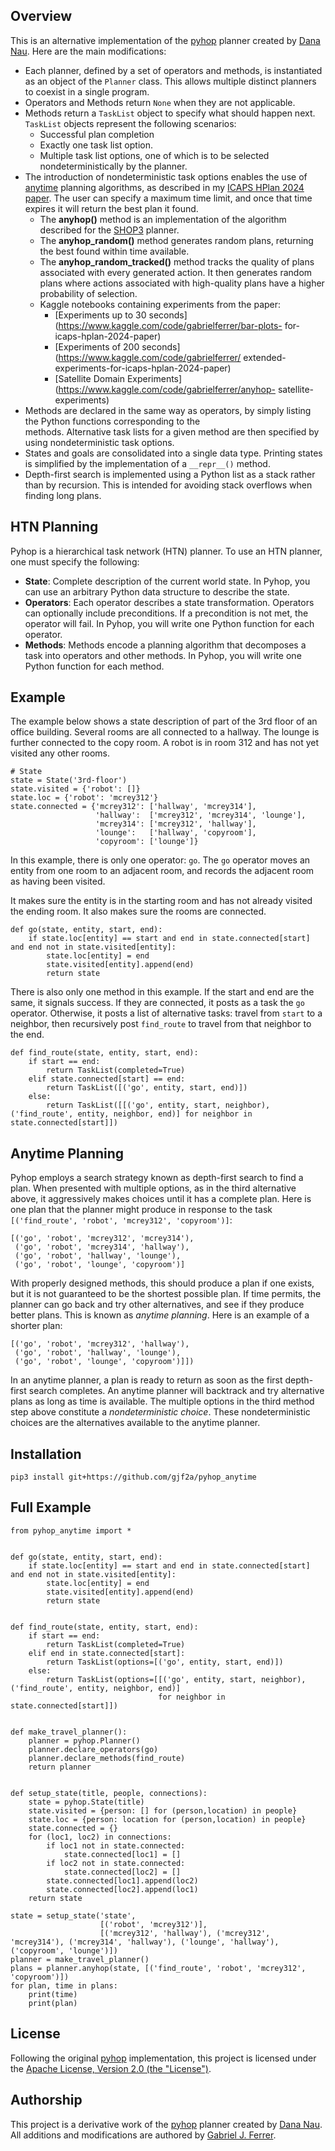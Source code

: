 ## Overview

This is an alternative implementation of the [pyhop](https://bitbucket.org/dananau/pyhop/src/master/)
planner created by [Dana Nau](http://www.cs.umd.edu/~nau/). Here are the main modifications:
* Each planner, defined by a set of operators and methods, is instantiated as 
  an object of the `Planner` class. This allows multiple distinct planners to 
  coexist in a single program.
* Operators and Methods return `None` when they are not applicable.
* Methods return a `TaskList` object to specify what should happen next. 
  `TaskList` objects represent the following scenarios:
  * Successful plan completion
  * Exactly one task list option.
  * Multiple task list options, one of which is to be selected nondeterministically
    by the planner.
* The introduction of nondeterministic task options enables the use of
  [anytime](https://en.wikipedia.org/wiki/Anytime_algorithm) planning 
  algorithms, as described in my 
  [ICAPS HPlan 2024 paper](https://icaps24.icaps-conference.org/program/workshops/hplan/HPlan2024_paper_5.pdf). 
  The user can specify a maximum time limit, and once that time expires it will return the best plan it found. 
  * The **anyhop()** method is an implementation of the algorithm described for the 
    [SHOP3](https://github.com/shop-planner/shop3) planner.
  * The **anyhop_random()** method generates random plans, returning the best found within time available.
  * The **anyhop_random_tracked()** method tracks the quality of plans associated with every generated action. It 
    then generates random plans where actions associated with high-quality plans have a higher probability of selection.
  * Kaggle notebooks containing experiments from the paper:
    * [Experiments up to 30 seconds](https://www.kaggle.com/code/gabrielferrer/bar-plots- for-icaps-hplan-2024-paper)
    * [Experiments of 200 seconds](https://www.kaggle.com/code/gabrielferrer/ extended-experiments-for-icaps-hplan-2024-paper)
    * [Satellite Domain Experiments](https://www.kaggle.com/code/gabrielferrer/anyhop- satellite-experiments)
* Methods are declared in the same way as operators, by simply listing the Python functions corresponding to the  
  methods. Alternative task lists for a given method are then specified by using nondeterministic task options.
* States and goals are consolidated into a single data type. Printing states
  is simplified by the implementation of a `__repr__()` method.  
* Depth-first search is implemented using a Python list as a stack rather 
  than by recursion. This is intended for avoiding stack overflows when 
  finding long plans.

## HTN Planning

Pyhop is a hierarchical task network (HTN) planner. To use an HTN planner, one must specify the following:

* **State**: Complete description of the current world state. In Pyhop, you can use an arbitrary Python data structure to describe the state.
* **Operators**: Each operator describes a state transformation. Operators can optionally include preconditions. If a precondition is not met, the operator will fail. In Pyhop, you will write one Python function for each operator.
* **Methods**: Methods encode a planning algorithm that decomposes a task into operators and other methods. In Pyhop, you will write one Python function for each method.

## Example

The example below shows a state description of part of the 3rd floor of an office building. 
Several rooms are all connected to a hallway. The lounge is further connected to the copy room.
A robot is in room 312 and has not yet visited any other rooms.

```
# State
state = State('3rd-floor')
state.visited = {'robot': []}
state.loc = {'robot': 'mcrey312'}
state.connected = {'mcrey312': ['hallway', 'mcrey314'], 
                   'hallway':  ['mcrey312', 'mcrey314', 'lounge'], 
                   'mcrey314': ['mcrey312', 'hallway'], 
                   'lounge':   ['hallway', 'copyroom'], 
                   'copyroom': ['lounge']}
```

In this example, there is only one operator: `go`. The `go` operator moves an entity from one room to 
an adjacent room, and records the adjacent room as having been visited.

It makes sure the entity is in the starting room and has not already visited the ending room.
It also makes sure the rooms are connected.

```
def go(state, entity, start, end):
    if state.loc[entity] == start and end in state.connected[start] and end not in state.visited[entity]:
        state.loc[entity] = end
        state.visited[entity].append(end)
        return state
```

There is also only one method in this example. If the start and end are the same, it signals success.
If they are connected, it posts as a task the `go` operator. Otherwise, it posts a list of alternative
tasks: travel from `start` to a neighbor, then recursively post `find_route` to travel from that 
neighbor to the end.

```
def find_route(state, entity, start, end):
    if start == end:
        return TaskList(completed=True)
    elif state.connected[start] == end:
        return TaskList([('go', entity, start, end)])
    else:
        return TaskList([[('go', entity, start, neighbor), ('find_route', entity, neighbor, end)] for neighbor in state.connected[start]])
```

## Anytime Planning

Pyhop employs a search strategy known as depth-first search to find a plan. When presented with multiple options, 
as in the third alternative above, it aggressively makes choices until it has a complete plan. Here is one plan
that the planner might produce in response to the task `[('find_route', 'robot', 'mcrey312', 'copyroom')]`:
```
[('go', 'robot', 'mcrey312', 'mcrey314'), 
 ('go', 'robot', 'mcrey314', 'hallway'), 
 ('go', 'robot', 'hallway', 'lounge'), 
 ('go', 'robot', 'lounge', 'copyroom')]
```

With properly designed methods, this should produce a plan if one exists, but it is not guaranteed to be the 
shortest possible plan. If time permits, the planner can go back and try other alternatives, and see if they 
produce better plans. This is known as *anytime planning*. Here is an example of a shorter plan:

```
[('go', 'robot', 'mcrey312', 'hallway'), 
 ('go', 'robot', 'hallway', 'lounge'), 
 ('go', 'robot', 'lounge', 'copyroom')]])
```

In an anytime planner, a plan is ready to return as soon as the first depth-first search completes. An anytime 
planner will backtrack and try alternative plans as long as time is available. The multiple options in the third
method step above constitute a *nondeterministic choice*. These nondeterministic choices are the alternatives 
available to the anytime planner.

## Installation

```
pip3 install git+https://github.com/gjf2a/pyhop_anytime
```

## Full Example

```
from pyhop_anytime import *


def go(state, entity, start, end):
    if state.loc[entity] == start and end in state.connected[start] and end not in state.visited[entity]:
        state.loc[entity] = end
        state.visited[entity].append(end)
        return state


def find_route(state, entity, start, end):
    if start == end:
        return TaskList(completed=True)
    elif end in state.connected[start]:
        return TaskList(options=[('go', entity, start, end)])
    else:
        return TaskList(options=[[('go', entity, start, neighbor), ('find_route', entity, neighbor, end)]
                                 for neighbor in state.connected[start]])


def make_travel_planner():
    planner = pyhop.Planner()
    planner.declare_operators(go)
    planner.declare_methods(find_route)
    return planner


def setup_state(title, people, connections):
    state = pyhop.State(title)
    state.visited = {person: [] for (person,location) in people}
    state.loc = {person: location for (person,location) in people}
    state.connected = {}
    for (loc1, loc2) in connections:
        if loc1 not in state.connected:
            state.connected[loc1] = []
        if loc2 not in state.connected:
            state.connected[loc2] = []
        state.connected[loc1].append(loc2)
        state.connected[loc2].append(loc1)
    return state
    
state = setup_state('state',
                    [('robot', 'mcrey312')],
                    [('mcrey312', 'hallway'), ('mcrey312', 'mcrey314'), ('mcrey314', 'hallway'), ('lounge', 'hallway'), ('copyroom', 'lounge')])
planner = make_travel_planner()
plans = planner.anyhop(state, [('find_route', 'robot', 'mcrey312', 'copyroom')])
for plan, time in plans:
    print(time)
    print(plan)

```


## License

Following the original 
[pyhop](https://bitbucket.org/dananau/pyhop/src/master/) implementation, 
this project is licensed under the 
[Apache License, Version 2.0 (the "License")](http://www.apache.org/licenses/LICENSE-2.0).

## Authorship

This project is a derivative work of the 
[pyhop](https://bitbucket.org/dananau/pyhop/src/master/)
planner created by [Dana Nau](http://www.cs.umd.edu/~nau/). 
All additions and modifications are authored by 
[Gabriel J. Ferrer](https://github.com/gjf2a).
